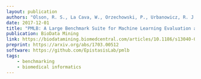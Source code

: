```yaml
---
layout: publication
authors: "Olson, R. S., La Cava, W., Orzechowski, P., Urbanowicz, R. J., and Moore, J. H. "
date: 2017-12-01
title: "PMLB: A Large Benchmark Suite for Machine Learning Evaluation and Comparison"
publication: BioData Mining
link: https://biodatamining.biomedcentral.com/articles/10.1186/s13040-017-0154-4
preprint: https://arxiv.org/abs/1703.00512
software: https://github.com/EpistasisLab/pmlb
tags:
    - benchmarking
    - biomedical informatics
---
```

